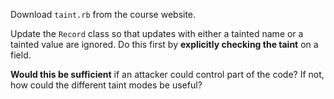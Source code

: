 Download `taint.rb` from the course website.

Update the `Record` class so that updates with either a tainted name or a tainted value are ignored. Do this first by **explicitly checking the taint** on a field.

**Would this be sufficient** if an attacker could control part of the code? If not, how could the different taint modes be useful?
